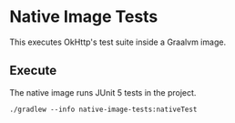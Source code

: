 Native Image Tests
==================

This executes OkHttp's test suite inside a Graalvm image.

Execute
-------

The native image runs JUnit 5 tests in the project.

```
./gradlew --info native-image-tests:nativeTest
```

